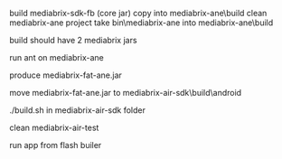 build mediabrix-sdk-fb (core jar)
copy into mediabrix-ane\build
clean mediabrix-ane project
take bin\mediabrix-ane into mediabrix-ane\build

build should have 2 mediabrix jars

run ant on mediabrix-ane

produce mediabrix-fat-ane.jar

move mediabrix-fat-ane.jar to mediabrix-air-sdk\build\android

./build.sh in mediabrix-air-sdk folder

clean mediabrix-air-test

run app from flash builer
